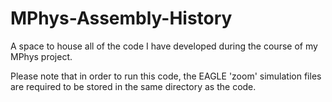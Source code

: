 # MPhys-Assembly-History
A space to house all of the code I have developed during the course of my MPhys project.

Please note that in order to run this code, the EAGLE 'zoom' simulation files are required to be stored in the same directory as the code.
